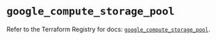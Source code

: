 # `google_compute_storage_pool`

Refer to the Terraform Registry for docs: [`google_compute_storage_pool`](https://registry.terraform.io/providers/hashicorp/google/6.45.0/docs/resources/compute_storage_pool).
